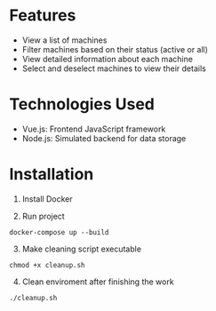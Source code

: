 # Features
- View a list of machines
- Filter machines based on their status (active or all)
- View detailed information about each machine
- Select and deselect machines to view their details

# Technologies Used
- Vue.js: Frontend JavaScript framework
- Node.js: Simulated backend for data storage

# Installation

1. Install Docker

2. Run project
```
docker-compose up --build
```

3. Make cleaning script executable
```
chmod +x cleanup.sh
```

4. Clean enviroment after finishing the work
```
./cleanup.sh
```
